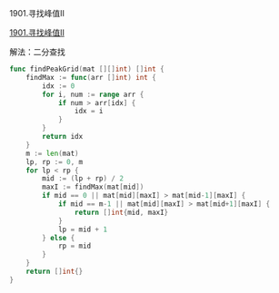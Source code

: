 1901.寻找峰值II

[1901.寻找峰值II](https://leetcode.cn/problems/find-a-peak-element-ii/)



解法：二分查找



```go
func findPeakGrid(mat [][]int) []int {
	findMax := func(arr []int) int {
		idx := 0
		for i, num := range arr {
			if num > arr[idx] {
				idx = i
			}
		}
		return idx
	}
	m := len(mat)
	lp, rp := 0, m
	for lp < rp {
		mid := (lp + rp) / 2
		maxI := findMax(mat[mid])
		if mid == 0 || mat[mid][maxI] > mat[mid-1][maxI] {
			if mid == m-1 || mat[mid][maxI] > mat[mid+1][maxI] {
				return []int{mid, maxI}
			}
			lp = mid + 1
		} else {
			rp = mid
		}
	}
	return []int{}
}
```
